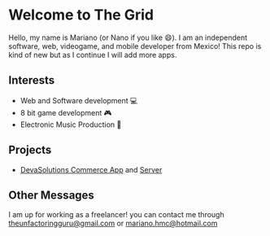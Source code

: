 # Welcome to The Grid

Hello, my name is Mariano (or Nano if you like 😄). I am an independent software, web, videogame, and mobile developer from Mexico! This repo is kind of new but as I continue I will add more apps.

## Interests

- Web and Software development 💻
- 8 bit game development 🎮
- Electronic Music Production 🎹

## Projects

- [DevaSolutions Commerce App](https://github.com/theunfactoringguru/devasolutions-commerce-app) and [Server](https://github.com/theunfactoringguru/devasolutions-commerce-server)

## Other Messages

I am up for working as a freelancer! you can contact me through theunfactoringguru@gmail.com or mariano.hmc@hotmail.com
